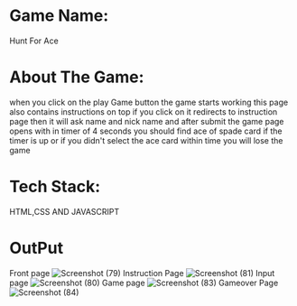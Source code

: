 # Game Name:
Hunt For Ace

# About The Game:
when you click on the play Game button the game starts working 
this page also contains instructions on top if you click on it redirects to instruction page
then it will ask name and nick name and after submit 
the game page opens with in timer of  4 seconds you should find ace of spade card
if the timer is up or if you didn't select the ace card within time you will lose the game

# Tech Stack:
HTML,CSS AND JAVASCRIPT

# OutPut
Front page
![Screenshot (79)](https://github.com/meghanamanchala/HUNT-FOR-ACE---GD/assets/147796513/66cf47cd-9700-4965-b933-1d6a73e355f6)
Instruction Page
![Screenshot (81)](https://github.com/meghanamanchala/HUNT-FOR-ACE---GD/assets/147796513/8f9ecf66-ea7c-48f8-b7a1-283e5a2e2c63)
Input page
![Screenshot (80)](https://github.com/meghanamanchala/HUNT-FOR-ACE---GD/assets/147796513/30e47ad9-e990-4e8c-9c09-39fd26734055)
Game page
![Screenshot (83)](https://github.com/meghanamanchala/HUNT-FOR-ACE---GD/assets/147796513/9ddfc312-e2c9-4ca3-ac97-2873aab6daab)
Gameover Page
![Screenshot (84)](https://github.com/meghanamanchala/HUNT-FOR-ACE---GD/assets/147796513/9dd89251-b0e8-4fe3-8b70-80cf9774e4f2)
